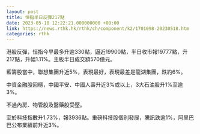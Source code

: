 ```yaml
---
layout: post
title: 恒指半日反彈217點
date: 2023-05-18 12:22:21.000000000 +08:00
link: https://news.rthk.hk/rthk/ch/component/k2/1701098-20230518.htm
categories: rthk
---
```


港股反彈，恒指今早最多升逾330點，逼近19900點，半日收市報19777點，升217點，升幅1.11%。主板半日成交額570億元。

藍籌股當中，聯想集團升近5%，表現最好，表現最差是龍湖集團，跌約6%。

中資金融股回穩，中國平安、中國人壽升近3%或以上，3大石油股升1%至逾3%。

不過內房、物管股及醫藥股受壓。

至於科技指數升1.73%，報3936點。重磅科技股個別發展，騰訊跌逾1%，阿里巴巴公布業績前升近3%。
